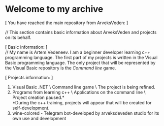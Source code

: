 <h1>Welcome to my archive</h1>

[ You have reached the main repository from ArveksVeden: ]

// This section contains basic information about ArveksVeden and projects on its behalf.

[ Basic information: ]  
// My name is Artem Vedeneev. I am a beginner developer learning c++ programming language. 
The first part of my projects is written in the Visual Basic programming language. 
The only project that will be represented by the Visual Basic repository is the *Command line* game.

[ Projects information: ]  
1. Visual Basic .NET \ Command line game \ The project is being refined.
2. Programs from learning c++ \ Applications on the command line \ Project creation paused.*  
*During the c++ training, projects will appear that will be created for self-development.
3. wine-colored - Telegram bot-developed by arveksdeveden studio for its own use and development
